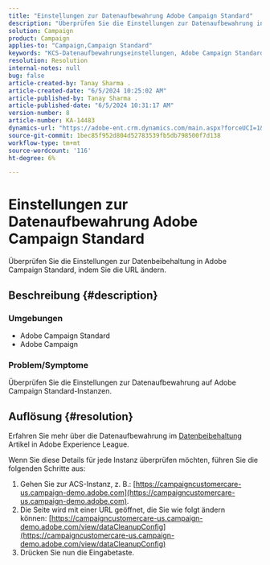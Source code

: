 ```yaml
---
title: "Einstellungen zur Datenaufbewahrung Adobe Campaign Standard"
description: "Überprüfen Sie die Einstellungen zur Datenaufbewahrung in ACS."
solution: Campaign
product: Campaign
applies-to: "Campaign,Campaign Standard"
keywords: "KCS-Datenaufbewahrungseinstellungen, Adobe Campaign Standard, URL"
resolution: Resolution
internal-notes: null
bug: false
article-created-by: Tanay Sharma .
article-created-date: "6/5/2024 10:25:02 AM"
article-published-by: Tanay Sharma .
article-published-date: "6/5/2024 10:31:17 AM"
version-number: 8
article-number: KA-14483
dynamics-url: "https://adobe-ent.crm.dynamics.com/main.aspx?forceUCI=1&pagetype=entityrecord&etn=knowledgearticle&id=ae87fbdb-2523-ef11-840b-6045bd0065b6"
source-git-commit: 1bec85f952d804d52783539fb5db798500f7d138
workflow-type: tm+mt
source-wordcount: '116'
ht-degree: 6%

---
```


# Einstellungen zur Datenaufbewahrung Adobe Campaign Standard


Überprüfen Sie die Einstellungen zur Datenbeibehaltung in Adobe Campaign Standard, indem Sie die URL ändern.

## Beschreibung {#description}


### Umgebungen

- Adobe Campaign Standard
- Adobe Campaign


### Problem/Symptome

Überprüfen Sie die Einstellungen zur Datenaufbewahrung auf Adobe Campaign Standard-Instanzen.


## Auflösung {#resolution}


Erfahren Sie mehr über die Datenaufbewahrung im [Datenbeibehaltung](https://experienceleague.adobe.com/docs/campaign-standard/using/administrating/application-settings/data-retention.html) Artikel in Adobe Experience League.

Wenn Sie diese Details für jede Instanz überprüfen möchten, führen Sie die folgenden Schritte aus:

1. Gehen Sie zur ACS-Instanz, z. B.: [https://campaigncustomercare-us.campaign-demo.adobe.com](https://campaigncustomercare-us.campaign-demo.adobe.com).
2. Die Seite wird mit einer URL geöffnet, die Sie wie folgt ändern können: [https://campaigncustomercare-us.campaign-demo.adobe.com/view/dataCleanupConfig](https://campaigncustomercare-us.campaign-demo.adobe.com/view/dataCleanupConfig)
3. Drücken Sie nun die Eingabetaste.


